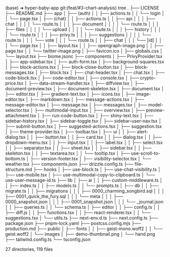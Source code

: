 (base) ➜  hyper-baby-app git:(feat/#3-chart-analysis) tree
.
├── LICENSE
├── README.md
├── app
│   ├── (auth)
│   │   ├── actions.ts
│   │   └── login
│   │       └── page.tsx
│   ├── (chat)
│   │   ├── actions.ts
│   │   ├── api
│   │   │   ├── chat
│   │   │   │   └── route.ts
│   │   │   ├── document
│   │   │   │   └── route.ts
│   │   │   ├── files
│   │   │   │   └── upload
│   │   │   │       └── route.ts
│   │   │   ├── history
│   │   │   │   └── route.ts
│   │   │   ├── privy.ts
│   │   │   ├── suggestions
│   │   │   │   └── route.ts
│   │   │   └── vote
│   │   │       └── route.ts
│   │   ├── chat
│   │   │   └── [id]
│   │   │       └── page.tsx
│   │   ├── layout.tsx
│   │   ├── opengraph-image.png
│   │   ├── page.tsx
│   │   └── twitter-image.png
│   ├── favicon.ico
│   ├── globals.css
│   └── layout.tsx
├── biome.jsonc
├── components
│   ├── PrivyProvider.tsx
│   ├── app-sidebar.tsx
│   ├── auth-form.tsx
│   ├── background-squares.tsx
│   ├── block-actions.tsx
│   ├── block-close-button.tsx
│   ├── block-messages.tsx
│   ├── block.tsx
│   ├── chat-header.tsx
│   ├── chat.tsx
│   ├── code-block.tsx
│   ├── code-editor.tsx
│   ├── console.tsx
│   ├── crypto-price.tsx
│   ├── data-stream-handler.tsx
│   ├── diffview.tsx
│   ├── document-preview.tsx
│   ├── document-skeleton.tsx
│   ├── document.tsx
│   ├── editor.tsx
│   ├── gradient-text.tsx
│   ├── icons.tsx
│   ├── image-editor.tsx
│   ├── markdown.tsx
│   ├── message-actions.tsx
│   ├── message-editor.tsx
│   ├── message.tsx
│   ├── messages.tsx
│   ├── model-selector.tsx
│   ├── multimodal-input.tsx
│   ├── overview.tsx
│   ├── preview-attachment.tsx
│   ├── run-code-button.tsx
│   ├── shiny-text.tsx
│   ├── sidebar-history.tsx
│   ├── sidebar-toggle.tsx
│   ├── sidebar-user-nav.tsx
│   ├── submit-button.tsx
│   ├── suggested-actions.tsx
│   ├── suggestion.tsx
│   ├── theme-provider.tsx
│   ├── toolbar.tsx
│   ├── ui
│   │   ├── alert-dialog.tsx
│   │   ├── button.tsx
│   │   ├── card.tsx
│   │   ├── dialog.tsx
│   │   ├── dropdown-menu.tsx
│   │   ├── input.tsx
│   │   ├── label.tsx
│   │   ├── select.tsx
│   │   ├── separator.tsx
│   │   ├── sheet.tsx
│   │   ├── sidebar.tsx
│   │   ├── skeleton.tsx
│   │   ├── textarea.tsx
│   │   └── tooltip.tsx
│   ├── use-scroll-to-bottom.ts
│   ├── version-footer.tsx
│   ├── visibility-selector.tsx
│   └── weather.tsx
├── components.json
├── drizzle.config.ts
├── file-structure.md
├── hooks
│   ├── use-block.ts
│   ├── use-chat-visibility.ts
│   ├── use-mobile.tsx
│   ├── use-multimodal-copy-to-clipboard.ts
│   └── use-user-message-id.ts
├── lib
│   ├── ai
│   │   ├── custom-middleware.ts
│   │   ├── index.ts
│   │   ├── models.ts
│   │   └── prompts.ts
│   ├── db
│   │   ├── migrate.ts
│   │   ├── migrations
│   │   │   ├── 0000_charming_songbird.sql
│   │   │   ├── 0001_quick_the_fury.sql
│   │   │   └── meta
│   │   │       ├── 0000_snapshot.json
│   │   │       ├── 0001_snapshot.json
│   │   │       └── _journal.json
│   │   ├── queries.ts
│   │   └── schema.ts
│   ├── editor
│   │   ├── config.ts
│   │   ├── diff.js
│   │   ├── functions.tsx
│   │   ├── react-renderer.tsx
│   │   └── suggestions.tsx
│   └── utils.ts
├── next-env.d.ts
├── next.config.ts
├── package.json
├── pnpm-lock.yaml
├── postcss.config.mjs
├── production.md
├── public
│   ├── fonts
│   │   ├── geist-mono.woff2
│   │   └── geist.woff2
│   └── images
│       ├── demo-thumbnail.png
│       └── hand.png
├── tailwind.config.ts
└── tsconfig.json

27 directories, 119 files